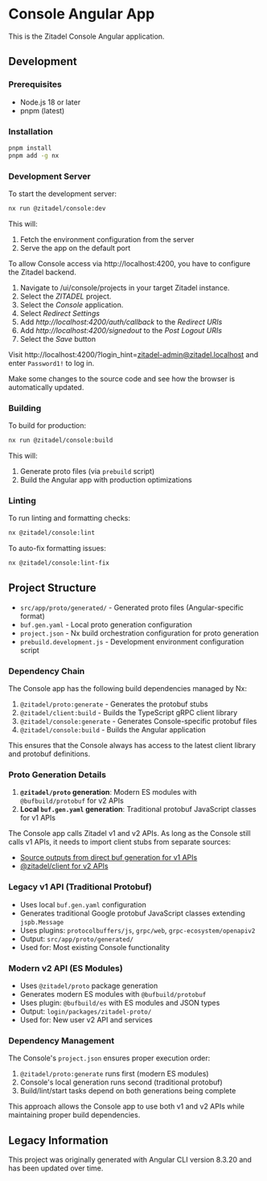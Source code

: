 # Console Angular App

This is the Zitadel Console Angular application.

## Development

### Prerequisites

- Node.js 18 or later
- pnpm (latest)

### Installation

```bash
pnpm install
pnpm add -g nx
```

### Development Server

To start the development server:

```bash
nx run @zitadel/console:dev
```

This will:

1. Fetch the environment configuration from the server
2. Serve the app on the default port

To allow Console access via http://localhost:4200, you have to configure the Zitadel backend.

1. Navigate to /ui/console/projects in your target Zitadel instance.
3. Select the _ZITADEL_ project.
4. Select the _Console_ application.
5. Select _Redirect Settings_
6. Add _http://<span because="breaks the link"></span>localhost:4200/auth/callback_ to the _Redirect URIs_
7. Add _http://<span because="breaks the link"></span>localhost:4200/signedout_ to the _Post Logout URIs_
8. Select the _Save_ button

Visit http://localhost:4200/?login_hint=zitadel-admin@zitadel.localhost and enter `Password1!` to log in.

Make some changes to the source code and see how the browser is automatically updated.

### Building

To build for production:

```bash
nx run @zitadel/console:build
```

This will:

1. Generate proto files (via `prebuild` script)
2. Build the Angular app with production optimizations

### Linting

To run linting and formatting checks:

```bash
nx @zitadel/console:lint
```

To auto-fix formatting issues:

```bash
nx @zitadel/console:lint-fix
```

## Project Structure

- `src/app/proto/generated/` - Generated proto files (Angular-specific format)
- `buf.gen.yaml` - Local proto generation configuration
- `project.json` - Nx build orchestration configuration for proto generation
- `prebuild.development.js` - Development environment configuration script

### Dependency Chain

The Console app has the following build dependencies managed by Nx:

1. `@zitadel/proto:generate` - Generates the protobuf stubs
2. `@zitadel/client:build` - Builds the TypeScript gRPC client library
3. `@zitadel/console:generate` - Generates Console-specific protobuf files
4. `@zitadel/console:build` - Builds the Angular application

This ensures that the Console always has access to the latest client library and protobuf definitions.


### Proto Generation Details

1. **`@zitadel/proto` generation**: Modern ES modules with `@bufbuild/protobuf` for v2 APIs
2. **Local `buf.gen.yaml` generation**: Traditional protobuf JavaScript classes for v1 APIs

The Console app calls Zitadel v1 and v2 APIs.
As long as the Console still calls v1 APIs, it needs to import client stubs from separate sources:
- [Source outputs from direct buf generation for v1 APIs](#v1-stubs)
- [@zitadel/client for v2 APIs](#v2-stubs)

### <a name="v1-stubs"></a>Legacy v1 API (Traditional Protobuf)

- Uses local `buf.gen.yaml` configuration
- Generates traditional Google protobuf JavaScript classes extending `jspb.Message`
- Uses plugins: `protocolbuffers/js`, `grpc/web`, `grpc-ecosystem/openapiv2`
- Output: `src/app/proto/generated/`
- Used for: Most existing Console functionality

### <a name="v2-stubs"></a>Modern v2 API (ES Modules)

- Uses `@zitadel/proto` package generation
- Generates modern ES modules with `@bufbuild/protobuf`
- Uses plugin: `@bufbuild/es` with ES modules and JSON types
- Output: `login/packages/zitadel-proto/`
- Used for: New user v2 API and services

### Dependency Management

The Console's `project.json` ensures proper execution order:

1. `@zitadel/proto:generate` runs first (modern ES modules)
2. Console's local generation runs second (traditional protobuf)
3. Build/lint/start tasks depend on both generations being complete

This approach allows the Console app to use both v1 and v2 APIs while maintaining proper build dependencies.

## Legacy Information

This project was originally generated with Angular CLI version 8.3.20 and has been updated over time.
